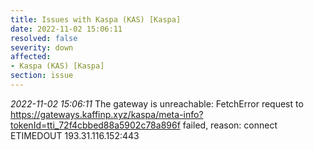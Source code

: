 ```yaml
---
title: Issues with Kaspa (KAS) [Kaspa]
date: 2022-11-02 15:06:11
resolved: false
severity: down
affected:
- Kaspa (KAS) [Kaspa]
section: issue
---
```


*2022-11-02 15:06:11* The gateway is unreachable: FetchError request to https://gateways.kaffinp.xyz/kaspa/meta-info?tokenId=tti_72f4cbbed88a5902c78a896f failed, reason: connect ETIMEDOUT 193.31.116.152:443